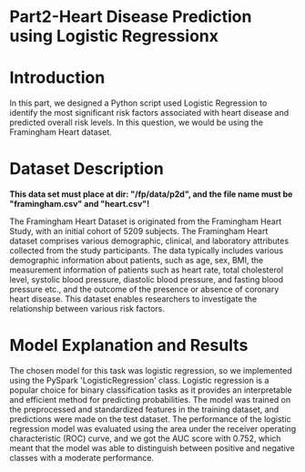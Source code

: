 # Part2-Heart Disease Prediction using Logistic Regressionx
# Introduction

In this part, we designed a Python script used Logistic Regression to identify the most significant risk factors associated with heart disease and predicted overall risk levels. In this question, we would be using the Framingham Heart dataset.

# Dataset Description

**This data set must place at dir: "/fp/data/p2d", and the file name must be "framingham.csv" and "heart.csv"!**

The Framingham Heart Dataset is originated from the Framingham Heart Study, with an initial cohort of 5209 subjects. The Framingham Heart dataset comprises various demographic, clinical, and laboratory attributes collected from the study participants. The data typically includes various demographic information about patients, such as age, sex, BMI, the measurement information of patients such as heart rate, total cholesterol level, systolic blood pressure, diastolic blood pressure, and fasting blood pressure etc., and the outcome of the presence or absence of coronary heart disease. This dataset enables researchers to investigate the relationship between various risk factors. 

# Model Explanation and Results

The chosen model for this task was logistic regression, so we implemented using the PySpark 'LogisticRegression' class. Logistic regression is a popular choice for binary classification tasks as it provides an interpretable and efficient method for predicting probabilities. The model was trained on the preprocessed and standardized features in the training dataset, and predictions were made on the test dataset. The performance of the logistic regression model was evaluated using the area under the receiver operating characteristic (ROC) curve, and we got the AUC score with 0.752, which meant that the model was able to distinguish between positive and negative classes with a moderate performance.
